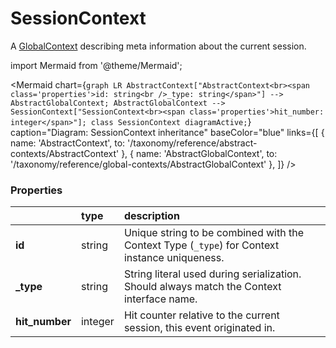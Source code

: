 # SessionContext

A [GlobalContext](/taxonomy/reference/global-contexts/overview.md) describing meta information about the current session.

import Mermaid from '@theme/Mermaid';

<Mermaid chart={`
	graph LR
        AbstractContext["AbstractContext<br><span class='properties'>id: string<br />_type: string</span>"] --> AbstractGlobalContext;
        AbstractGlobalContext --> SessionContext["SessionContext<br><span class='properties'>hit_number: integer</span>"];
    class SessionContext diagramActive;
`} 
  caption="Diagram: SessionContext inheritance" 
  baseColor="blue" 
  links={[
    { name: 'AbstractContext', to: '/taxonomy/reference/abstract-contexts/AbstractContext' },
    { name: 'AbstractGlobalContext', to: '/taxonomy/reference/global-contexts/AbstractGlobalContext' },
  ]}
/>

### Properties
|                 | type      | description
| :--             | :--       | :--           
| **id**    | string      | Unique string to be combined with the Context Type (`_type`) for Context instance uniqueness.
| **_type** | string      | String literal used during serialization. Should always match the Context interface name.     
| **hit_number**  | integer   | Hit counter relative to the current session, this event originated in.
